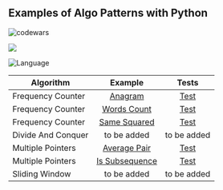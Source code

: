 ## Examples of Algo Patterns with Python

![codewars](https://www.codewars.com/users/eliyahukoren/badges/large)


![](https://img.shields.io/github/actions/workflow/status/eliyahukoren/python-algo-patterns/actions.yml?label=Python%20Algo%20Patterns&logo=logo)

![Language](https://img.shields.io/badge/Language-Python-yellow)

| Algorithm   |      Example      | Tests |
|----------|:-------------:|:--------:|
| Frequency Counter |  [Anagram](https://github.com/eliyahukoren/python-algo-patterns/blob/master/FrequencyCounter/anagram.py) | [Test](https://github.com/eliyahukoren/python-algo-patterns/blob/master/test/FrequencyCounter/test_anagram.py) |
| Frequency Counter |    [Words Count](https://github.com/eliyahukoren/python-algo-patterns/blob/master/FrequencyCounter/words.py)   | [Test](https://github.com/eliyahukoren/python-algo-patterns/blob/master/test/FrequencyCounter/test_words.py) |
| Frequency Counter | [Same Squared](https://github.com/eliyahukoren/python-algo-patterns/blob/master/FrequencyCounter/same.py) | [Test](https://github.com/eliyahukoren/python-algo-patterns/blob/master/test/FrequencyCounter/test_same.py) |
| Divide And Conquer | to be added | to be added |
| Multiple Pointers | [Average Pair](https://github.com/eliyahukoren/python-algo-patterns/blob/multiplepointers/averagepairs/MultiplePointers/main.py) | [Test](https://github.com/eliyahukoren/python-algo-patterns/blob/multiplepointers/averagepairs/test/MultiplePointers/test_multiple_pointers.py) |
| Multiple Pointers | [Is Subsequence](https://github.com/eliyahukoren/python-algo-patterns/blob/multiplepointers/averagepairs/MultiplePointers/main.py) | [Test](https://github.com/eliyahukoren/python-algo-patterns/blob/multiplepointers/averagepairs/test/MultiplePointers/test_multiple_pointers.py) |
| Sliding Window | to be added | to be added |
